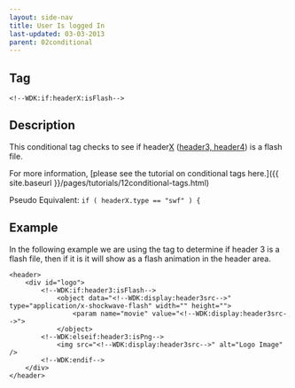```yaml
---
layout: side-nav
title: User Is logged In
last-updated: 03-03-2013
parent: 02conditional
---
```



## Tag

`<!--WDK:if:headerX:isFlash-->`

## Description

This conditional tag checks to see if header<span style="text-decoration: underline;">X</span> (<a href="#" target="_blank">header3, header4</a>) is a flash file.

For more information, [please see the tutorial on conditional tags here.]({{ site.baseurl }}/pages/tutorials/12conditional-tags.html)

Pseudo Equivalent:
`if ( headerX.type == "swf" ) {`

## Example
In the following example we are using the tag to determine if header 3 is a flash file, then if it is it will show as a flash animation in the header area.


~~~
<header>
	<div id="logo">
		<!--WDK:if:header3:isFlash-->
			<object data="<!--WDK:display:header3src-->" type="application/x-shockwave-flash" width="" height="">
				<param name="movie" value="<!--WDK:display:header3src-->">
			</object>
		<!--WDK:elseif:header3:isPng-->
			<img src="<!--WDK:display:header3src-->" alt="Logo Image" />
		<!--WDK:endif-->
	</div>
</header>
~~~